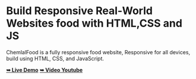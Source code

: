 <h1>Build Responsive Real-World Websites food with HTML,CSS and JS</h1>
<p>ChemlalFood is a fully responsive food website, Responsive for all devices, build using HTML, CSS, and JavaScript.</p>

<a href="https://chemlalfood.netlify.app/" rel="nofollow"><strong>➥ Live Demo</strong></a>
<a href="https://www.youtube.com/watch?v=wgk5q8fNtd0" rel="nofollow"><strong>➥ Video Youtube</strong></a>

